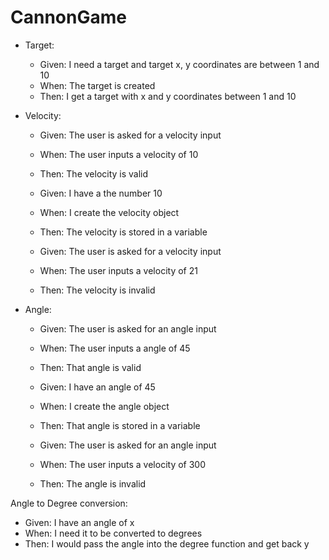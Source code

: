 # CannonGame


- Target:
  - Given: I need a target and target x, y coordinates are between 1 and 10
  - When: The target is created
  - Then: I get a target with x and y coordinates between 1 and 10

- Velocity:
  - Given: The user is asked for a velocity input
  - When: The user inputs a velocity of 10
  - Then: The velocity is valid

  - Given: I have a the number 10
  - When: I create the velocity object
  - Then: The velocity is stored in a variable

  - Given: The user is asked for a velocity input
  - When: The user inputs a velocity of 21
  - Then: The velocity is invalid

- Angle:
  - Given: The user is asked for an angle input
  - When: The user inputs a angle of 45
  - Then: That angle is valid

  - Given: I have an angle of 45
  - When: I create the angle object
  - Then: That angle is stored in a variable

  - Given: The user is asked for an angle input
  - When: The user inputs a velocity of 300
  - Then: The angle is invalid

Angle to Degree conversion:
  - Given: I have an angle of x
  - When: I need it to be converted to degrees
  - Then: I would pass the angle into the degree function and get back y
